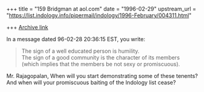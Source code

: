 +++
title = "159 Bridgman at aol.com"
date = "1996-02-29"
upstream_url = "https://list.indology.info/pipermail/indology/1996-February/004311.html"

+++
[Archive link](https://list.indology.info/pipermail/indology/1996-February/004311.html)

In a message dated 96-02-28 20:36:15 EST, you write:

>The sign of a well educated person is humility.  
>The sign of a good community is the character
> of its members  
>(which implies that the members be not sexy or promiscuous). 

Mr. Rajagopalan,
When will you start demonstrating some of these tenents? And when will your
promiscuous baiting of the Indology list cease?




